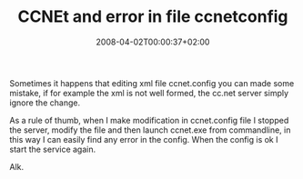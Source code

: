 ﻿---
title: "CCNEt and error in file ccnetconfig"
description: ""
date: 2008-04-02T00:00:37+02:00
draft: false
tags: []
categories: [General]
---
Sometimes it happens that editing xml file ccnet.config you can made some mistake, if for example the xml is not well formed, the cc.net server simply ignore the change.

As a rule of thumb, when I make modification in ccnet.config file I stopped the server, modify the file and then launch ccnet.exe from commandline, in this way I can easily find any error in the config. When the config is ok I start the service again.

Alk.
